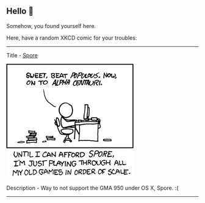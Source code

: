 ## Hello 👀

Somehow, you found yourself here.

Here, have a random XKCD comic for your troubles:

-----------------------------------

Title - [Spore](https://xkcd.com/480)

![Spore](./random_comic.png)

Description - Way to not support the GMA 950 under OS X, Spore.  :(

-----------------------------------